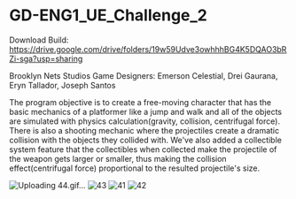 # GD-ENG1_UE_Challenge_2

Download Build: https://drive.google.com/drive/folders/19w59Udve3owhhhBG4K5DQAO3bRZi-sga?usp=sharing

Brooklyn Nets Studios Game Designers: Emerson Celestial, Drei Gaurana, Eryn Tallador, Joseph Santos

The program objective is to create a free-moving character that has the basic mechanics of a platformer like a jump and walk and all of the objects are simulated with physics calculation(gravity, collision, centrifugal force). There is also a shooting mechanic where the projectiles create a dramatic collision with the objects they collided with. We've also added a collectible system feature that the collectibles when collected make the projectile of the weapon gets larger or smaller, thus making the collision effect(centrifugal force) proportional to the resulted projectile's size.

![Uploading 44.gif…]()
![43](https://user-images.githubusercontent.com/80930588/177772576-d027e427-ecd5-45e0-940c-243e59c27403.PNG)
![41](https://user-images.githubusercontent.com/80930588/177772584-0ed26205-5e61-4f24-90c4-d58f7eaa063a.png)
![42](https://user-images.githubusercontent.com/80930588/177772587-e032fecb-9693-444a-b256-1b93af8d7bad.PNG)
